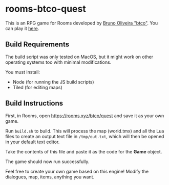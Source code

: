 # rooms-btco-quest

This is an RPG game for Rooms developed by [Bruno Oliveira "btco"](https://twitter.com/btco_code).
You can play it [here](https://rooms.xyz/btco/quest).

## Build Requirements

The build script was only tested on MacOS, but it might work
on other operating systems too with minimal modifications.

You must install:

  * Node (for running the JS build scripts)
  * Tiled (for editing maps)

## Build Instructions

First, in Rooms, open https://rooms.xyz/btco/quest and save it as your
own game.

Run `build.sh` to build. This will process the map (world.tmx)
and all the Lua files to create an output text file in `/tmp/out.txt`,
which will then be opened in your default text editor.

Take the contents of this file and paste it as the code
for the **Game** object.

The game should now run successfully.

Feel free to create your own game based on this engine!
Modify the dialogues, map, items, anything you want.

